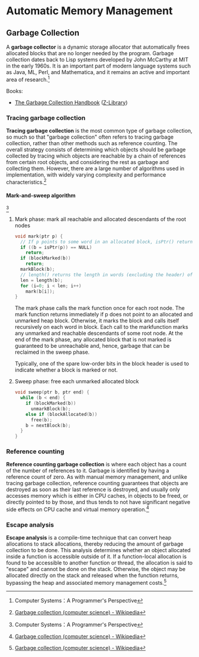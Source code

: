 # Automatic Memory Management
## Garbage Collection
A **garbage collector** is a dynamic storage allocator that automatically frees allocated blocks that are no longer needed by the program. Garbage collection dates back to Lisp systems developed by John McCarthy at MIT in the early 1960s. It is an important part of modern language systems such as Java, ML, Perl, and Mathematica, and it remains an active and important area of research.[^csapp]

Books:
- [The Garbage Collection Handbook](https://gchandbook.org/) ([Z-Library](https://zlibrary-jp.se/book/25362864/bb30ae))

### Tracing garbage collection
**Tracing garbage collection** is the most common type of garbage collection, so much so that "garbage collection" often refers to tracing garbage collection, rather than other methods such as reference counting. The overall strategy consists of determining which objects should be garbage collected by tracing which objects are reachable by a chain of references from certain root objects, and considering the rest as garbage and collecting them. However, there are a large number of algorithms used in implementation, with widely varying complexity and performance characteristics.[^wiki]

#### Mark-and-sweep algorithm
[^csapp]
1. Mark phase: mark all reachable and allocated descendants of the root nodes
   
   ```c
   void mark(ptr p) {
     // If p points to some word in an allocated block, isPtr() returns a pointer b to the beginning of that block. Returns NULL otherwise.
     if ((b = isPtr(p)) == NULL)
       return;
     if (blockMarked(b))
       return;
     markBlock(b);
     // length() returns the length in words (excluding the header) of block b.
     len = length(b);
     for (i=0; i < len; i++)
       mark(b[i]);
   }
   ```
 
   The mark phase calls the mark function once for each root node. The mark function returns immediately if p does not point to an allocated and unmarked heap block. Otherwise, it marks the block and calls itself recursively on each word in block. Each call to the markfunction marks any unmarked and reachable descendants of some root node. At the end of the mark phase, any allocated block that is not marked is guaranteed to be unreachable and, hence, garbage that can be reclaimed in the sweep phase.
 
   Typically, one of the spare low-order bits in the block header is used to indicate whether a block is marked or not.

2. Sweep phase: free each unmarked allocated block

   ```c
   void sweep(ptr b, ptr end) {
     while (b < end) {
       if (blockMarked(b))
         unmarkBlock(b);
       else if (blockAllocated(b))
         free(b);
       b = nextBlock(b);
     }
   }
   ```

### Reference counting
**Reference counting garbage collection** is where each object has a count of the number of references to it. Garbage is identified by having a reference count of zero. As with manual memory management, and unlike tracing garbage collection, reference counting guarantees that objects are destroyed as soon as their last reference is destroyed, and usually only accesses memory which is either in CPU caches, in objects to be freed, or directly pointed to by those, and thus tends to not have significant negative side effects on CPU cache and virtual memory operation.[^wiki]

### Escape analysis
**Escape analysis** is a compile-time technique that can convert heap allocations to stack allocations, thereby reducing the amount of garbage collection to be done. This analysis determines whether an object allocated inside a function is accessible outside of it. If a function-local allocation is found to be accessible to another function or thread, the allocation is said to "escape" and cannot be done on the stack. Otherwise, the object may be allocated directly on the stack and released when the function returns, bypassing the heap and associated memory management costs.[^wiki]


[^wiki]: [Garbage collection (computer science) - Wikipedia](https://en.wikipedia.org/wiki/Garbage_collection_(computer_science))
[^csapp]: Computer Systems：A Programmer's Perspective